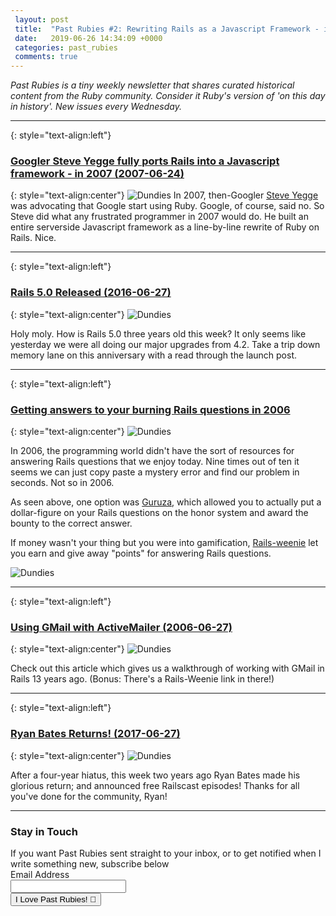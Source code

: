 ```yaml
---
 layout: post
 title:  "Past Rubies #2: Rewriting Rails as a Javascript Framework - in 2007"
 date:   2019-06-26 14:34:09 +0000
 categories: past_rubies
 comments: true
---
```


*Past Rubies is a tiny weekly newsletter that shares curated historical content from the Ruby community. Consider it Ruby's version of 'on this day in history'. New issues every Wednesday.*

<hr>

{: style="text-align:left"}
### [Googler Steve Yegge fully ports Rails into a Javascript framework - in 2007 (2007-06-24)](https://web.archive.org/web/20071009012555/http://www.iunknown.com/2007/06/steve-yegge-por.html)
{: style="text-align:center"}
![Dundies](https://i.imgur.com/mntyagZ.png)
In 2007, then-Googler [Steve Yegge](https://medium.com/@steve.yegge) was advocating that Google start using Ruby. Google, of course, said no. So Steve did what any frustrated programmer in 2007 would do. He built an entire serverside Javascript framework as a line-by-line rewrite of Ruby on Rails. Nice.

<hr>

{: style="text-align:left"}
### [Rails 5.0 Released (2016-06-27)](https://weblog.rubyonrails.org/2016/6/30/Rails-5-0-final/)
{: style="text-align:center"}
![Dundies](https://i.imgur.com/3vcV6Be.png)

Holy moly. How is Rails 5.0 three years old this week? It only seems like yesterday we were all doing our major upgrades from 4.2. Take a trip down memory lane on this anniversary with a read through the launch post.
<hr>

{: style="text-align:left"}
### [Getting answers to your burning Rails questions in 2006](http://web.archive.org/web/20070701205913/http://guruza.com/question/528/reward-5.00)
{: style="text-align:center"}
![Dundies](https://i.imgur.com/fcc2jL1.png)

In 2006, the programming world didn't have the sort of resources for answering Rails questions that we enjoy today. Nine times out of ten it seems we can just copy paste a mystery error and find our problem in seconds. Not so in 2006.

As seen above, one option was [Guruza](http://web.archive.org/web/20070701205913/http://guruza.com/question/528/reward-5.00), which allowed you to actually put a dollar-figure on your Rails questions on the honor system and award the bounty to the correct answer.

If money wasn't your thing but you were into gamification, [Rails-weenie](http://web.archive.org/web/20060407002746/http://rails.techno-weenie.net/question/2006/4/5/content_management_for_rails) let you earn and give away "points" for answering Rails questions.

![Dundies](https://i.imgur.com/S5G7rAZ.png)
<hr>

{: style="text-align:left"}
### [Using GMail with ActiveMailer (2006-06-27)](http://web.archive.org/web/20070109014309/http://typo.onxen.info/articles/2006/06/27/activemailer-sending-via-gmail)
{: style="text-align:center"}
![Dundies](https://i.imgur.com/5GHkIFd.png)

Check out this article which gives us a walkthrough of working with GMail in Rails 13 years ago. (Bonus: There's a Rails-Weenie link in there!)
<hr>

{: style="text-align:left"}
### [Ryan Bates Returns! (2017-06-27)](http://railscasts.com/announcements/13)
{: style="text-align:center"}
![Dundies](https://i.imgur.com/pTaK32G.png)
<p>
After a four-year hiatus, this week two years ago Ryan Bates made his glorious return; and announced free Railscast episodes! Thanks for all you've done for the community, Ryan!
<hr>

<form action="https://www.getdrip.com/forms/275494850/submissions" method="post" data-drip-embedded-form="275494850">
  <h3 data-drip-attribute="headline">Stay in Touch</h3>
  <div data-drip-attribute="description">If you want Past Rubies sent straight to your inbox, or to get notified when I write something new, subscribe below</div>
    <div>
        <label for="drip-email">Email Address</label><br />
        <input type="email" id="drip-email" name="fields[email]" value="" />
    </div>
  <div>
    <input type="submit" value="I Love Past Rubies! 💎" data-drip-attribute="sign-up-button" />
  </div>
</form>

<!-- Drip -->
<script type="text/javascript">
  var _dcq = _dcq || [];
  var _dcs = _dcs || {};
  _dcs.account = '2671646';

  (function() {
    var dc = document.createElement('script');
    dc.type = 'text/javascript'; dc.async = true;
    dc.src = '//tag.getdrip.com/2671646.js';
    var s = document.getElementsByTagName('script')[0];
    s.parentNode.insertBefore(dc, s);
  })();
</script>
<!-- end Drip -->
